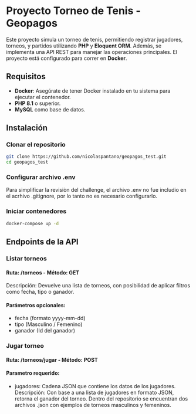 # Proyecto Torneo de Tenis - Geopagos

Este proyecto simula un torneo de tenis, permitiendo registrar jugadores, torneos, y partidos utilizando **PHP** y **Eloquent ORM**. Además, se implementa una API REST para manejar las operaciones principales. El proyecto está configurado para correr en **Docker**.

## Requisitos

- **Docker**: Asegúrate de tener Docker instalado en tu sistema para ejecutar el contenedor.
- **PHP 8.1** o superior.
- **MySQL**  como base de datos.

## Instalación

### Clonar el repositorio

```bash
git clone https://github.com/nicolaspantano/geopagos_test.git
cd geopagos_test
```

### Configurar archivo .env
Para simplificar la revisiòn del challenge, el archivo .env no fue includio en el acrhivo .gitignore, por lo tanto no es necesario configurarlo.

### Iniciar contenedores
```bash
docker-compose up -d
```
## Endpoints de la API
    
### Listar torneos
#### Ruta: /torneos -  Método: GET

Descripción: Devuelve una lista de torneos, con posibilidad de aplicar filtros como fecha, tipo o ganador.

#### Parámetros opcionales:

+ fecha (formato yyyy-mm-dd)
+ tipo (Masculino / Femenino)
+ ganador (Id del ganador)

### Jugar torneo
#### Ruta: /torneos/jugar -  Método: POST

#### Parametro requerido:
+ jugadores: Cadena JSON que contiene los datos de los jugadores.
Descripción: Con base a una lista de jugadores en formato JSON, retorna el ganador del torneo. Dentro del repositorio se encuentran dos archivos .json con ejemplos de torneos masculinos y femeninos.